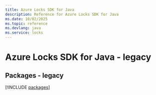 ```yaml
---
title: Azure Locks SDK for Java
description: Reference for Azure Locks SDK for Java
ms.date: 10/02/2025
ms.topic: reference
ms.devlang: java
ms.service: locks
---
```

# Azure Locks SDK for Java - legacy
## Packages - legacy
[!INCLUDE [packages](locks-index.md)]